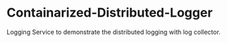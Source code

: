 # Containarized-Distributed-Logger
Logging Service to demonstrate the distributed logging with log collector.
